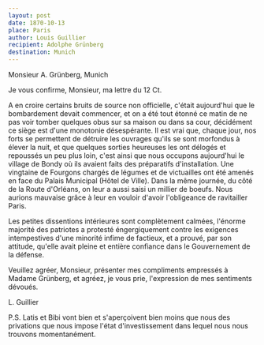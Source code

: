 ```yaml
---
layout: post
date: 1870-10-13
place: Paris
author: Louis Guillier
recipient: Adolphe Grünberg
destination: Munich
---
```


Monsieur A. Grünberg, Munich


Je vous confirme, Monsieur, ma lettre du 12 Ct.

A en croire certains bruits de source non officielle, c'était aujourd'hui que
le bombardement devait commencer, et on a été tout étonné ce matin de ne pas
voir tomber quelques obus sur sa maison ou dans sa cour, décidément ce siège
est d'une monotonie désespérante. Il est vrai que, chaque jour, nos forts se
permettent de détruire les ouvrages qu'ils se sont morfondus à élever la nuit,
et que quelques sorties heureuses les ont délogés et repoussés un peu plus
loin, c'est ainsi que nous occupons aujourd'hui le village de Bondy où ils
avaient faits des préparatifs d'installation. Une vingtaine de Fourgons
chargés de légumes et de victuailles ont été amenés en face du Palais Municipal
(Hôtel de Ville). Dans la même journée, du côté de la Route d'Orléans, on leur
a aussi saisi un millier de boeufs. Nous aurions mauvaise grâce à leur en
vouloir d'avoir l'obligeance de ravitailler Paris.

Les petites dissentions intérieures sont complètement calmées, l'énorme
majorité des patriotes a protesté éngergiquement contre les exigences
intempestives d'une minorité infime de factieux, et a prouvé, par son attitude,
qu'elle avait pleine et entière confiance dans le Gouvernement de la défense.

Veuillez agréer, Monsieur, présenter mes compliments empressés à Madame
Grünberg, et agréez, je vous prie, l'expression de mes sentiments dévoués.

L. Guillier

P.S. Latis et Bibi vont bien et s'aperçoivent bien moins que nous des
privations que nous impose l'état d'investissement dans lequel nous nous
trouvons momentanément.
